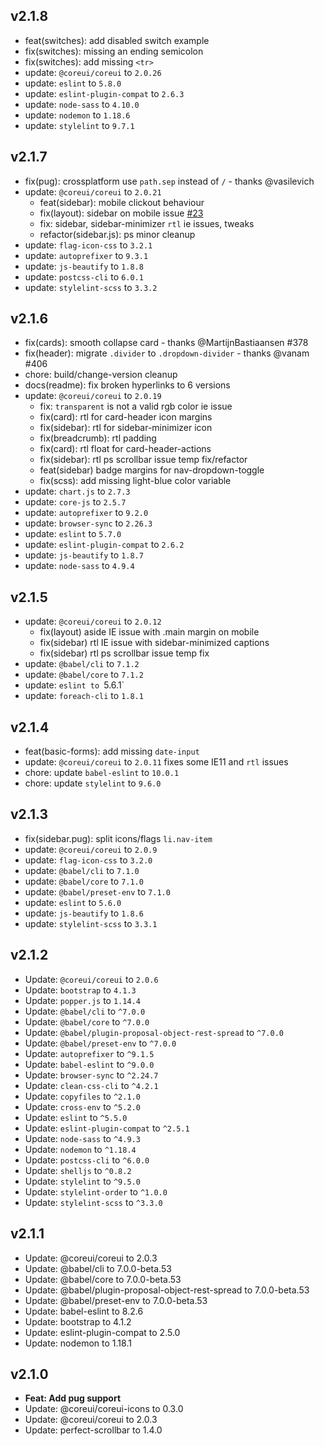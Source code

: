 ## v2.1.8
- feat(switches): add disabled switch example
- fix(switches): missing an ending semicolon
- fix(switches): add missing `<tr>`
- update: `@coreui/coreui` to `2.0.26`
- update: `eslint` to `5.8.0`
- update: `eslint-plugin-compat` to `2.6.3`
- update: `node-sass` to `4.10.0`
- update: `nodemon` to `1.18.6`
- update: `stylelint` to `9.7.1`  

## v2.1.7
- fix(pug): crossplatform use `path.sep` instead of `/` - thanks @vasilevich
- update: `@coreui/coreui` to `2.0.21`
  - feat(sidebar): mobile clickout behaviour
  - fix(layout): sidebar on mobile issue [#23](https://github.com/coreui/coreui-angular/issues/23)
  - fix: sidebar, sidebar-minimizer `rtl` ie issues, tweaks
  - refactor(sidebar.js): ps minor cleanup
- update: `flag-icon-css` to `3.2.1`
- update: `autoprefixer` to `9.3.1`
- update: `js-beautify` to `1.8.8`
- update: `postcss-cli` to `6.0.1`
- update: `stylelint-scss` to `3.3.2`

## v2.1.6
- fix(cards): smooth collapse card - thanks @MartijnBastiaansen #378
- fix(header): migrate `.divider` to `.dropdown-divider` - thanks @vanam #406
- chore: build/change-version cleanup
- docs(readme): fix broken hyperlinks to 6 versions
- update: `@coreui/coreui` to `2.0.19`
  - fix: `transparent` is not a valid rgb color ie issue
  - fix(card): rtl for card-header icon margins
  - fix(sidebar): rtl for sidebar-minimizer icon
  - fix(breadcrumb): rtl padding
  - fix(card): rtl float for card-header-actions
  - fix(sidebar): rtl ps scrollbar issue temp fix/refactor
  - feat(sidebar) badge margins for nav-dropdown-toggle
  - fix(scss): add missing light-blue color variable
- update: `chart.js` to `2.7.3`
- update: `core-js` to `2.5.7`
- update: `autoprefixer` to `9.2.0`
- update: `browser-sync` to `2.26.3`
- update: `eslint` to `5.7.0`
- update: `eslint-plugin-compat` to `2.6.2`
- update: `js-beautify` to `1.8.7`
- update: `node-sass` to `4.9.4`

## v2.1.5
- update: `@coreui/coreui` to `2.0.12` 
   - fix(layout) aside IE issue with .main margin on mobile
   - fix(sidebar) rtl IE issue with sidebar-minimized captions
   - fix(sidebar) rtl ps scrollbar issue temp fix
- update: `@babel/cli` to `7.1.2`
- update: `@babel/core` to `7.1.2`
- update: `eslint to `5.6.1`
- update: `foreach-cli` to `1.8.1`
 
## v2.1.4
- feat(basic-forms): add missing `date-input` 
- update: `@coreui/coreui` to `2.0.11` fixes some IE11 and `rtl` issues
- chore: update `babel-eslint` to `10.0.1`
- chore: update `stylelint` to `9.6.0`

## v2.1.3
- fix(sidebar.pug): split icons/flags `li.nav-item`
- update: `@coreui/coreui` to `2.0.9`
- update: `flag-icon-css` to `3.2.0`
- update: `@babel/cli` to `7.1.0`
- update: `@babel/core` to `7.1.0`
- update: `@babel/preset-env` to `7.1.0`
- update: `eslint` to `5.6.0`
- update: `js-beautify` to `1.8.6`
- update: `stylelint-scss` to `3.3.1`

## v2.1.2
- Update: `@coreui/coreui` to `2.0.6`
- Update: `bootstrap` to `4.1.3`
- Update: `popper.js` to `1.14.4`
- Update: `@babel/cli` to `^7.0.0`
- Update: `@babel/core` to `^7.0.0`
- Update: `@babel/plugin-proposal-object-rest-spread` to `^7.0.0`
- Update: `@babel/preset-env` to `^7.0.0`
- Update: `autoprefixer` to `^9.1.5`
- Update: `babel-eslint` to `^9.0.0`
- Update: `browser-sync` to `^2.24.7`
- Update: `clean-css-cli` to `^4.2.1`
- Update: `copyfiles` to `^2.1.0`
- Update: `cross-env` to `^5.2.0`
- Update: `eslint` to `^5.5.0`
- Update: `eslint-plugin-compat` to `^2.5.1`
- Update: `node-sass` to `^4.9.3`
- Update: `nodemon` to `^1.18.4`
- Update: `postcss-cli` to `^6.0.0`
- Update: `shelljs` to `^0.8.2`
- Update: `stylelint` to `^9.5.0`
- Update: `stylelint-order` to `^1.0.0`
- Update: `stylelint-scss` to `^3.3.0`

## v2.1.1
- Update: @coreui/coreui to 2.0.3
- Update: @babel/cli to 7.0.0-beta.53
- Update: @babel/core to 7.0.0-beta.53
- Update: @babel/plugin-proposal-object-rest-spread to 7.0.0-beta.53
- Update: @babel/preset-env to 7.0.0-beta.53
- Update: babel-eslint to 8.2.6
- Update: bootstrap to 4.1.2
- Update: eslint-plugin-compat to 2.5.0
- Update: nodemon to 1.18.1                                     

## v2.1.0
- **Feat: Add pug support**
- Update: @coreui/coreui-icons to 0.3.0
- Update: @coreui/coreui to 2.0.3
- Update: perfect-scrollbar to 1.4.0
